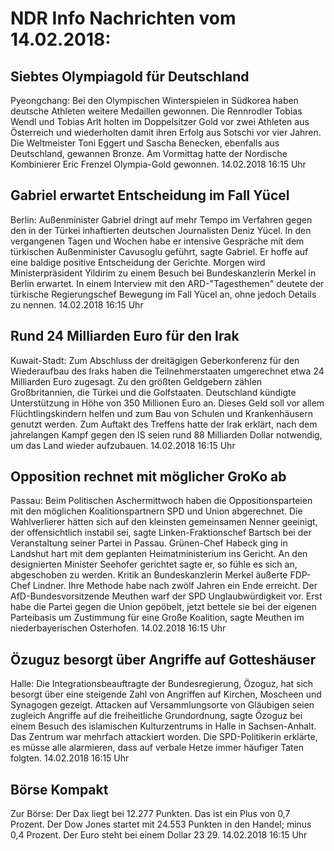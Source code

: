 # NDR Info Nachrichten vom 14.02.2018:


## Siebtes Olympiagold für Deutschland
Pyeongchang: Bei den Olympischen Winterspielen in Südkorea haben deutsche Athleten weitere Medaillen gewonnen. Die Rennrodler Tobias Wendl und Tobias Arlt holten im Doppelsitzer Gold vor zwei Athleten aus Österreich und wiederholten damit ihren Erfolg aus Sotschi vor vier Jahren. Die Weltmeister Toni Eggert und Sascha Benecken, ebenfalls aus Deutschland, gewannen Bronze. Am Vormittag hatte der Nordische Kombinierer Eric Frenzel Olympia-Gold gewonnen. 14.02.2018 16:15 Uhr 

## Gabriel erwartet Entscheidung im Fall Yücel
Berlin: Außenminister Gabriel dringt auf mehr Tempo im Verfahren gegen den in der Türkei inhaftierten deutschen Journalisten Deniz Yücel. In den vergangenen Tagen und Wochen habe er intensive Gespräche mit dem türkischen Außenminister Cavusoglu geführt, sagte Gabriel. Er hoffe auf eine baldige positive Entscheidung der Gerichte. Morgen wird Ministerpräsident Yildirim zu einem Besuch bei Bundeskanzlerin Merkel in Berlin erwartet. In einem Interview mit den ARD-"Tagesthemen" deutete der türkische Regierungschef Bewegung im Fall Yücel an, ohne jedoch Details zu nennen. 14.02.2018 16:15 Uhr 

## Rund 24 Milliarden Euro für den Irak
Kuwait-Stadt: Zum Abschluss der dreitägigen Geberkonferenz für den Wiederaufbau des Iraks haben die Teilnehmerstaaten umgerechnet etwa 24 Milliarden Euro zugesagt. Zu den größten Geldgebern zählen Großbritannien, die Türkei und die Golfstaaten. Deutschland kündigte Unterstützung in Höhe von 350 Millionen Euro an. Dieses Geld soll vor allem Flüchtlingskindern helfen und zum Bau von Schulen und Krankenhäusern genutzt werden. Zum Auftakt des Treffens hatte der Irak erklärt, nach dem jahrelangen Kampf gegen den IS seien rund 88 Milliarden Dollar notwendig, um das Land wieder aufzubauen. 14.02.2018 16:15 Uhr 

## Opposition rechnet mit möglicher GroKo ab
Passau: Beim Politischen Aschermittwoch haben die Oppositionsparteien mit den möglichen Koalitionspartnern SPD und Union abgerechnet. Die Wahlverlierer hätten sich auf den kleinsten gemeinsamen Nenner geeinigt, der offensichtlich instabil sei, sagte Linken-Fraktionschef Bartsch bei der Veranstaltung seiner Partei in Passau. Grünen-Chef Habeck ging in Landshut hart mit dem geplanten Heimatministerium ins Gericht. An den designierten Minister Seehofer gerichtet sagte er, so fühle es sich an, abgeschoben zu werden. Kritik an Bundeskanzlerin Merkel äußerte FDP-Chef Lindner. Ihre Methode habe nach zwölf Jahren ein Ende erreicht. Der AfD-Bundesvorsitzende Meuthen warf der SPD Unglaubwürdigkeit vor. Erst habe die Partei gegen die Union gepöbelt, jetzt bettele sie bei der eigenen Parteibasis um Zustimmung für eine Große Koalition, sagte Meuthen im niederbayerischen Osterhofen. 14.02.2018 16:15 Uhr 

## Özuguz besorgt über Angriffe auf Gotteshäuser
Halle: Die Integrationsbeauftragte der Bundesregierung, Özoguz, hat sich besorgt über eine steigende Zahl von Angriffen auf Kirchen, Moscheen und Synagogen gezeigt. Attacken auf Versammlungsorte von Gläubigen seien zugleich Angriffe auf die freiheitliche Grundordnung, sagte Özoguz bei einem Besuch des  islamischen Kulturzentrums in Halle in Sachsen-Anhalt. Das Zentrum war mehrfach attackiert worden. Die SPD-Politikerin erklärte, es müsse alle alarmieren, dass auf verbale Hetze immer häufiger Taten folgten. 14.02.2018 16:15 Uhr 

## Börse Kompakt
Zur Börse: Der Dax liegt bei 12.277 Punkten. Das ist ein Plus von 0,7 Prozent. Der Dow Jones startet mit 24.553 Punkten in den Handel; minus 0,4 Prozent. Der Euro steht bei einem Dollar 23 29. 14.02.2018 16:15 Uhr 
